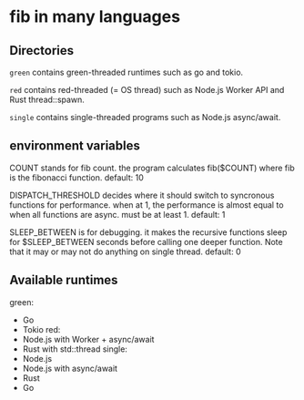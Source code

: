 # fib in many languages

## Directories

`green` contains green-threaded runtimes such as go and tokio.

`red` contains red-threaded (= OS thread) such as Node.js Worker API and Rust thread::spawn.

`single` contains single-threaded programs such as Node.js async/await.

## environment variables

COUNT stands for fib count. the program calculates fib($COUNT) where fib is the fibonacci function.
default: 10

DISPATCH_THRESHOLD decides where it should switch to syncronous functions for performance. when at 1, the performance is almost equal to when all functions are async. must be at least 1.
default: 1

SLEEP_BETWEEN is for debugging. it makes the recursive functions sleep for $SLEEP_BETWEEN seconds before calling one deeper function.
Note that it may or may not do anything on single thread.
default: 0

## Available runtimes

green:
- Go
- Tokio
red:
- Node.js with Worker + async/await
- Rust with std::thread
single:
- Node.js
- Node.js with async/await
- Rust
- Go
